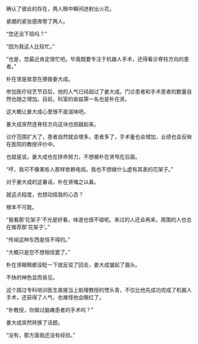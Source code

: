 确认了彼此的存在，两人眼中瞬间迸射出火花。

紧绷的紧张感席卷了两人。

“您还没下班吗？”

“因为我这人比较忙。”

“也是，您最近肯定很忙吧。毕竟既要专注于机器人手术，还得看诊脊柱方向的患者。”

朴在贤是故意在撩拨姜大成。

参加医疗综艺节目后，他的人气已经超过了姜大成。门诊患者和手术患者的数量自然也随之增加。目前，科室的收益第一名也是朴在贤。

这大概让姜大成心里很不是滋味吧。

姜大成突然连脊柱方向这块也觊觎起来。

诊疗范围扩大了，患者自然就会增多。患者多了，手术量也会增加，业绩也会反映在医院的教授评价中。

也就是说，姜大成也在拼命努力，不想被朴在贤甩在后面。

“哼，我可不像某些人那样依赖电视。我也不想做什么虚有其表的花架子。”

对于姜大成的这番话，朴在贤嗤之以鼻。

就这点程度，也想动摇我的心态？

根本不可能。

“我看那‘花架子’不光是好看，味道也很不错呢。来过的人还会再来，周围的人也总在推荐那‘花架子’。”

“传闻这种东西是信不得的。”

“大概只是您不想相信罢了。”

朴在贤眼睛都没眨一下就反驳了回去，姜大成皱起了眉头。

不快的神色显而易见。

这个跳过专科培训医生直接当上助理教授的愣头青，不仅比他先成功完成了机器人手术，还获得了人气，也难怪他会眼红了。

“朴教授，你做过脑瘫患者的手术吗？”

姜大成突然转换了话题。

“没有，那方面我还没有经验。”